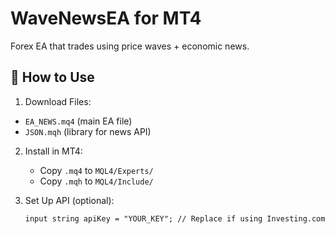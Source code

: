 # WaveNewsEA for MT4

Forex EA that trades using price waves + economic news.

## 🚀 How to Use

1.  Download Files:
   - `EA_NEWS.mq4` (main EA file)
   - `JSON.mqh` (library for news API)

2. Install in MT4:
   - Copy `.mq4` to `MQL4/Experts/`
   - Copy `.mqh` to `MQL4/Include/`

3. Set Up API (optional):
   ```mql4
   input string apiKey = "YOUR_KEY"; // Replace if using Investing.com
